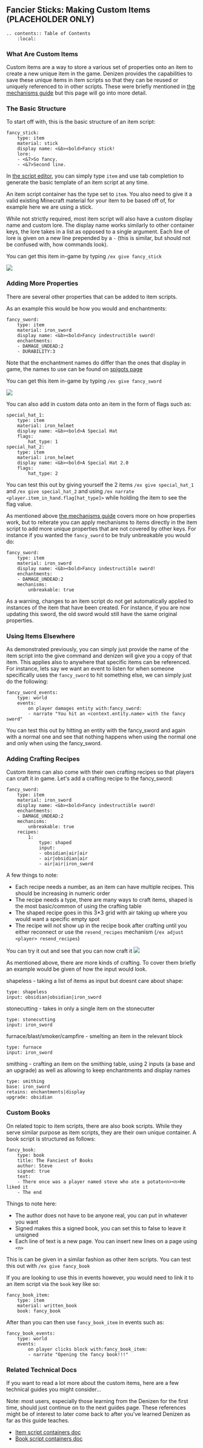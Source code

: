 Fancier Sticks: Making Custom Items (PLACEHOLDER ONLY)
-----------------------------------

```eval_rst
.. contents:: Table of Contents
    :local:
```

### What Are Custom Items

Custom items are a way to store a various set of properties onto an item to create a new unique item in the game. Denizen provides the capabilities to save these unique items in item scripts so that they can be reused or uniquely referenced to in other scripts. These were briefly mentioned in [the mechanisms guide](/guides/basics/mechanisms) but this page will go into more detail.

### The Basic Structure

To start off with, this is the basic structure of an item script:
```dscript_green
fancy_stick:
    type: item
    material: stick
    display name: <&b><bold>Fancy stick!
    lore:
    - <&7>So fancy.
    - <&7>Second line.
```
In [the script editor](/guides/first-steps/script-editor), you can simply type `item` and use tab completion to generate the basic template of an item script at any time.

An item script container has the type set to `item`. You also need to give it a valid existing Minecraft material for your item to be based off of, for example here we are using a stick.

While not strictly required, most item script will also have a custom display name and custom lore. The display name works similarly to other container keys, the lore takes in a list as opposed to a single argument. Each line of lore is given on a new line prepended by a `-` <span class="parens">(this is similar, but should not be confused with, how commands look)</span>.

You can get this item in-game by typing `/ex give fancy_stick`

![](images/fancy_stick-basic.png)

### Adding More Properties

There are several other properties that can be added to item scripts.

As an example this would be how you would and enchantments:
```dscript_green
fancy_sword:
    type: item
    material: iron_sword
    display name: <&b><bold>Fancy indestructible sword!
    enchantments:
    - DAMAGE_UNDEAD:2
    - DURABILITY:3
```
Note that the enchantment names do differ than the ones that display in game, the names to use can be found on [spigots page](https://hub.spigotmc.org/javadocs/bukkit/org/bukkit/enchantments/Enchantment.html)

You can get this item in-game by typing `/ex give fancy_sword`

![](images/fancy_sword-basic.png)

You can also add in custom data onto an item in the form of flags such as:
```dscript_green
special_hat_1:
    type: item
    material: iron_helmet
    display name: <&b><bold>A Special Hat
    flags:
        hat_type: 1
special_hat_2:
    type: item
    material: iron_helmet
    display name: <&b><bold>A Special Hat 2.0
    flags:
        hat_type: 2
```

You can test this out by giving yourself the 2 items `/ex give special_hat_1` and `/ex give special_hat_2` and using `/ex narrate <player.item_in_hand.flag[hat_type]>` while holding the item to see the flag value.


As mentioned above [the mechanisms guide](/guides/basics/mechanisms) covers more on how properties work, but to reiterate you can apply mechanisms to items directly in the item script to add more unique properties that are not covered by other keys. For instance if you wanted the `fancy_sword` to be truly unbreakable you would do:
```dscript_green
fancy_sword:
    type: item
    material: iron_sword
    display name: <&b><bold>Fancy indestructible sword!
    enchantments:
    - DAMAGE_UNDEAD:2
    mechanisms:
        unbreakable: true
```

As a warning, changes to an item script do not get automatically applied to instances of the item that have been created. For instance, if you are now updating this sword, the old sword would still have the same original properties.

### Using Items Elsewhere

As demonstrated previously, you can simply just provide the name of the item script into the give command and denizen will give you a copy of that item. This applies also to anywhere that specific items can be referenced. For instance, lets say we want an event to listen for when someone specifically uses the `fancy_sword` to hit something else, we can simply just do the following:
```dscript_green
fancy_sword_events:
    type: world
    events:
        on player damages entity with:fancy_sword:
        - narrate "You hit an <context.entity.name> with the fancy sword"
```
You can test this out by hitting an entity with the fancy_sword and again with a normal one and see that nothing happens when using the normal one and only when using the fancy_sword.

### Adding Crafting Recipes

Custom items can also come with their own crafting recipes so that players can craft it in game. Let's add a crafting recipe to the fancy_sword:
```dscript_green
fancy_sword:
    type: item
    material: iron_sword
    display name: <&b><bold>Fancy indestructible sword!
    enchantments:
    - DAMAGE_UNDEAD:2
    mechanisms:
        unbreakable: true
    recipes:
        1:
            type: shaped
            input:
            - obsidian|air|air
            - air|obsidian|air
            - air|air|iron_sword
```
A few things to note:
- Each recipe needs a number, as an item can have multiple recipes. This should be increasing in numeric order
- The recipe needs a type, there are many ways to craft items, shaped is the most basic/common of using the crafting table
- The shaped recipe goes in this 3*3 grid with air taking up where you would want a specific empty spot
- The recipe will not show up in the recipe book after crafting until you either reconnect or use the `resend_recipes` mechanism <span class="parens">(`/ex adjust <player> resend_recipes`)</span>

You can try it out and see that you can now craft it
![](images/fancy_sword-crafting.png)

As mentioned above, there are more kinds of crafting. To cover them briefly an example would be given of how the input would look.

shapeless - taking a list of items as input but doesnt care about shape:
```dscript_blue
type: shapeless
input: obsidian|obsidian|iron_sword
```

stonecutting - takes in only a single item on the stonecutter
```dscript_blue
type: stonecutting
input: iron_sword
```

furnace/blast/smoker/campfire - smelting an item in the relevant block
```dscript_blue
type: furnace
input: iron_sword
```

smithing - crafting an item on the smithing table, using 2 inputs (a base and an upgrade) as well as allowing to  keep enchantments and display names
```dscript_blue
type: smithing
base: iron_sword
retains: enchantments|display
upgrade: obsidian
```

### Custom Books

On related topic to item scripts, there are also book scripts. While they serve similar purpose as item scripts, they are their own unique container.
A book script is structured as follows:
```dscript_green
fancy_book:
    type: book
    title: The Fanciest of Books
    author: Steve
    signed: true
    text:
    - There once was a player named steve who ate a potato<n><n>He liked it
    - The end
```

Things to note here:
- The author does not have to be anyone real, you can put in whatever you want
- Signed makes this a signed book, you can set this to false to leave it unsigned
- Each line of text is a new page. You can insert new lines on a page using `<n>`

This is can be given in a similar fashion as other item scripts.
You can test this out with `/ex give fancy_book`

If you are looking to use this in events however, you would need to link it to an item script via the `book` key like so:
```dscript_green
fancy_book_item:
    type: item
    material: written_book
    book: fancy_book
```

After than you can then use `fancy_book_item` in events such as:
```dscript_green
fancy_book_events:
    type: world
    events:
        on player clicks block with:fancy_book_item:
        - narrate "Opening the fancy book!!!"
```

### Related Technical Docs

If you want to read a lot more about the custom items, here are a few technical guides you might consider...

Note: most users, especially those learning from the Denizen for the first time, should just continue on to the next guides page. These references might be of interest to later come back to after you've learned Denizen as far as this guide teaches.

- [Item script containers doc](https://meta.denizenscript.com/Docs/Languages/item%20script%20containers)
- [Book script containers doc](https://meta.denizenscript.com/Docs/Languages/book%20script%20containers)
